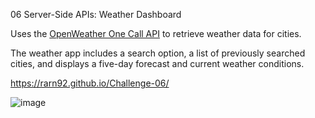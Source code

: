 06 Server-Side APIs: Weather Dashboard

Uses the [OpenWeather One Call API](https://openweathermap.org/api/one-call-api) to retrieve weather data for cities.

The weather app includes a search option, a list of previously searched cities, and displays a five-day forecast and current weather conditions.

https://rarn92.github.io/Challenge-06/

![image](https://user-images.githubusercontent.com/106767290/180870600-a3370f78-0b84-443d-b6ef-3144e812eec9.png)
